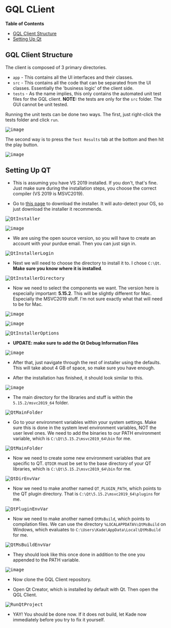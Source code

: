 # GQL CLient

<b>Table of Contents</b>
- [GQL Client Structure](https://github.com/GQL-Project/gql_client/blob/main/README.md#gql-client-structure)
- [Setting Up Qt](https://github.com/GQL-Project/gql_client/blob/main/README.md#setting-up-qt)

## GQL Client Structure

  The client is composed of 3 primary directories.
  * `app` - This contains all the UI interfaces and their classes.
  * `src` - This contains all the code that can be separated from the UI classes. Essentially the 'business logic' of the client side.
  * `tests` - As the name implies, this only contains the automated unit test files for the GQL client. **NOTE:** the tests are only for the `src` folder. The GUI cannot be unit tested.
  
  Running the unit tests can be done two ways. The first, just right-click the tests folder and click `run`.
  
  <kbd>![image](https://user-images.githubusercontent.com/54650222/190542187-6ca11a51-cdb8-49db-aad5-4a8a60449159.png)</kbd>
  
  The second way is to press the `Test Results` tab at the bottom and then hit the play button.
  
  <kbd>![image](https://user-images.githubusercontent.com/54650222/190542330-2d1d3b36-45a9-40b8-a017-dcf705c1cb61.png)</kbd>

## Setting Up QT
 - This is assuming you have VS 2019 installed. If you don't, that's fine. Just make sure during the installation steps, you choose the correct compiler (VS 2019 is MSVC2019).
 
 - Go to [this page](https://www.qt.io/download-open-source) to download the installer. It will auto-detect your OS, so just download the installer it recommends.
 
 <kbd>![QtInstaller](https://user-images.githubusercontent.com/54650222/189672746-9aab5ff5-a17a-4d71-96fd-1f7479b08a5d.gif)</kbd>
 
 <kbd>![image](https://user-images.githubusercontent.com/54650222/189673094-d3dd618a-1477-45b1-989b-d9ca8cc6a340.png)</kbd>
 
 - We are using the open source version, so you will have to create an account with your purdue email. Then you can just sign in.
 
 <kbd>![QtInstallerLogin](https://user-images.githubusercontent.com/54650222/189674881-7322b7b4-2702-49a6-a833-e8fe58cd581a.gif)</kbd>
 
 - Next we will need to choose the directory to install it to. I chose `C:\Qt`. <b>Make sure you know where it is installed</b>.
 
 <kbd>![QtInstallerDirectory](https://user-images.githubusercontent.com/54650222/189675783-f9693681-d08b-48d0-8dcf-71f4ee0f7a91.gif)</kbd>
 
 - Now we need to select the components we want. The version here is especially important: <b>5.15.2</b>. This will be slightly different for Mac. Especially the MSVC2019 stuff. I'm not sure exactly what that will need to be for Mac.
 
 <kbd>![image](https://user-images.githubusercontent.com/54650222/189676912-4be576e1-c762-4d6c-885c-fb33b6410ff2.png)</kbd>

 <kbd>![image](https://user-images.githubusercontent.com/54650222/189677123-287be466-1ebc-420e-9abd-24135f0c9ee1.png)</kbd>
 
 <kbd>![QtInstallerOptions](https://user-images.githubusercontent.com/54650222/189677237-f6ffc2d0-cce5-4f2f-bc99-117212e9d247.gif)</kbd>
 
 - <b>UPDATE: make sure to add the Qt Debug Information Files</b>
 
 <kbd>![image](https://user-images.githubusercontent.com/54650222/190489256-2d3d03cd-5860-4306-b804-05a84d84b04a.png)</kbd>
 
 - After that, just navigate through the rest of installer using the defaults. This will take about 4 GB of space, so make sure you have enough.
 
 - After the installation has finished, it should look similar to this.
 
 <kbd>![image](https://user-images.githubusercontent.com/54650222/189677744-ee5ce16a-760c-46c4-99a3-bbca9a132e95.png)</kbd>
 
 - The main directory for the libraries and stuff is within the `5.15.2/msvc2019_64` folder.
 
 <kbd>![QtMainFolder](https://user-images.githubusercontent.com/54650222/189678351-6bca2adb-7a44-4178-b1ec-e2b6fc66757f.gif)<kbd>

 - Go to your environment variables within your system settings. Make sure this is done in the system level environment variables, NOT the user level ones. We need to add the binaries to our PATH environment variable, which is `C:\Qt\5.15.2\msvc2019_64\bin` for me.
 
 <kbd>![QtMainFolder](https://user-images.githubusercontent.com/54650222/189679778-b0254fc3-ce99-4869-9974-6dcf78b4c207.gif)</kbd>
 
 - Now we need to create some new environment variables that are specific to QT. `QTDIR` must be set to the base directory of your QT libraries, which is `C:\Qt\5.15.2\msvc2019_64\bin` for me.
 
 <kbd>![QtDirEnvVar](https://user-images.githubusercontent.com/54650222/189681281-0847d663-5346-4867-a7f3-68eba6969754.gif)</kbd>
 
 - Now we need to make another named `QT_PLUGIN_PATH`, which points to the QT plugin directory. That is `C:\Qt\5.15.2\msvc2019_64\plugins` for me.
 
 <kbd>![QtPluginEnvVar](https://user-images.githubusercontent.com/54650222/189681869-7093d023-b084-4d26-a567-ce8e441783ed.gif)</kbd>
 
 - Now we need to make another named `QtMsBuild`, which points to compilation files. We can use the directory `%LOCALAPPDATA%\QtMsBuild` on Windows, which evaluates to `C:\Users\Kade\AppData\Local\QtMsBuild` for me.
 
 <kbd>![QtMsBuildEnvVar](https://user-images.githubusercontent.com/54650222/189684690-ea4b86bc-2e47-4d20-b61e-d9b4294ed6b5.gif)</kbd>
 
 - They should look like this once done in addition to the one you appended to the PATH variable.
 
 <kbd>![image](https://user-images.githubusercontent.com/54650222/189688069-90089c2b-43ea-44bb-bdb0-6496040e91dd.png)</kbd>
 
 - Now clone the GQL Client repository.
 
 - Open Qt Creator, which is installed by default with Qt. Then open the QGL Client.
 
 <kbd>![RunQtProject](https://user-images.githubusercontent.com/54650222/190543514-ae8cd160-5c99-4d1f-8dae-08fdccb0e92c.gif)</kbd>
 
 - YAY! You should be done now. If it does not build, let Kade now immediately before you try to fix it yourself.
